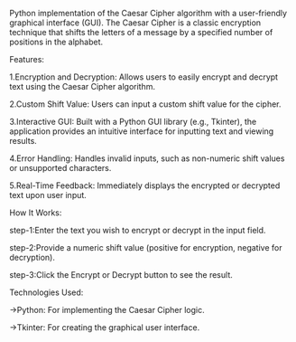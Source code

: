 Python implementation of the Caesar Cipher algorithm with a user-friendly graphical interface (GUI). The Caesar Cipher is a classic encryption technique that shifts the letters of a message by a specified number of positions in the alphabet.

Features:

1.Encryption and Decryption: Allows users to easily encrypt and decrypt text using the Caesar Cipher algorithm.

2.Custom Shift Value: Users can input a custom shift value for the cipher.

3.Interactive GUI: Built with a Python GUI library (e.g., Tkinter), the application provides an intuitive interface for inputting text and viewing results.

4.Error Handling: Handles invalid inputs, such as non-numeric shift values or unsupported characters.

5.Real-Time Feedback: Immediately displays the encrypted or decrypted text upon user input.


How It Works:

step-1:Enter the text you wish to encrypt or decrypt in the input field.

step-2:Provide a numeric shift value (positive for encryption, negative for decryption).

step-3:Click the Encrypt or Decrypt button to see the result.

Technologies Used:

->Python: For implementing the Caesar Cipher logic.

->Tkinter: For creating the graphical user interface.
